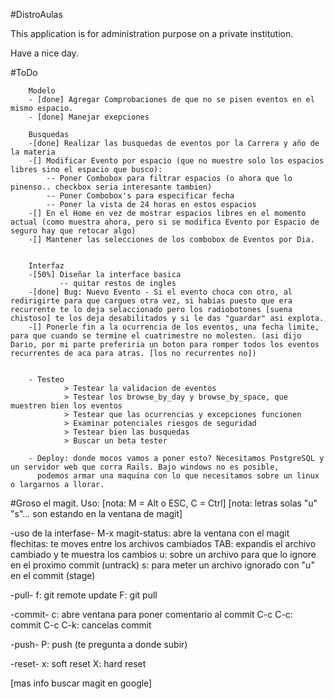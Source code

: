 #DistroAulas

This application is for administration purpose on a private institution.

Have a nice day.


#ToDo

        Modelo
        - [done] Agregar Comprobaciones de que no se pisen eventos en el mismo espacio.
        - [done] Manejar exepciones

        Busquedas
        -[done] Realizar las busquedas de eventos por la Carrera y año de la materia
        -[] Modificar Evento por espacio (que no muestre solo los espacios libres sino el espacio que busco):
            -- Poner Combobox para filtrar espacios (o ahora que lo pinenso.. checkbox seria interesante tambien)
            -- Poner Combobox's para especificar fecha
            -- Poner la vista de 24 horas en estos espacios
        -[] En el Home en vez de mostrar espacios libres en el momento actual (como muestra ahora, pero si se modifica Evento por Espacio de seguro hay que retocar algo)
        -[] Mantener las selecciones de los combobox de Eventos por Dia.


        Interfaz
        -[50%] Diseñar la interface basica
               -- quitar restos de ingles
        -[done] Bug: Nuevo Evento - Si el evento choca con otro, al redirigirte para que cargues otra vez, si habias puesto que era recurrente te lo deja selaccionado pero los radiobotones [suena chistoso] te los deja desabilitados y si le das "guardar" asi explota.
        -[] Ponerle fin a la ocurrencia de los eventos, una fecha limite, para que cuando se termine el cuatrimestre no molesten. (asi dijo Dario, por mi parte preferiria un boton para romper todos los eventos recurrentes de aca para atras. [los no recurrentes no])


        - Testeo
                > Testear la validacion de eventos
                > Testear los browse_by_day y browse_by_space, que muestren bien los eventos
                > Testear que las ocurrencias y excepciones funcionen
                > Examinar potenciales riesgos de seguridad
                > Testear bien las busquedas
                > Buscar un beta tester

        - Deploy: donde mocos vamos a poner esto? Necesitamos PostgreSQL y un servidor web que corra Rails. Bajo windows no es posible,
          podemos armar una maquina con lo que necesitamos sobre un linux o largarnos a llorar.

#Groso el magit. Uso:
[nota: M = Alt o ESC, C = Ctrl]
[nota: letras solas "u" "s"... son estando en la ventana de magit]


-uso de la interfase-
     M-x magit-status: abre la ventana con el magit
     flechitas: te moves entre los archivos cambiados
     TAB: expandis el archivo cambiado y te muestra los cambios
     u: sobre un archivo para que lo ignore en el proximo commit (untrack)
     s: para meter un archivo ignorado con "u" en el commit (stage)

-pull-
        f: git remote update
        F: git pull

-commit-
        c: abre ventana para poner comentario al commit
        C-c C-c: commit
        C-c C-k: cancelas commit

-push-
        P: push (te pregunta a donde subir)

-reset-
        x: soft reset
        X: hard reset

[mas info buscar magit en google]
